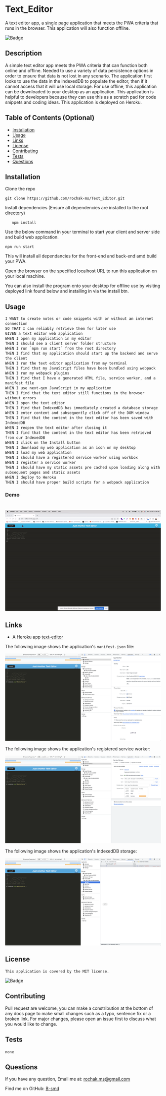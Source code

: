# Text_Editor

A text editor app, a single page application that meets the PWA criteria that runs in the browser. This application will also function offline.

![Badge](https://img.shields.io/badge/License-MIT-blue.svg)

## Description

A simple text editor app meets the PWA criteria that can function both online and offline. Needed to use a variety of data persistence options in order to ensure that data is not lost in any scenario. The application first looks to use the data in the indexedDB to populate the editor, then if it cannot access that it will use local storage. For use offline, this application can be downloaded to your desktop as an application. This application is helpful to developers because they can use this as a scratch pad for code snippets and coding ideas. This application is deployed on Heroku.

## Table of Contents (Optional)

- [Installation](#installation)
- [Usage](#usage)
- [Links](#links)
- [License](#license)
- [Contributing](#contributing)
- [Tests](#tests)
- [Questions](#questions)

## Installation

Clone the repo

    git clone https://github.com/rochak-ms/Text_Editor.git

Install dependencies (Ensure all dependencies are installed to the root directory)

       npm install

Use the below command in your terminal to start your client and server side and build web application.

    npm run start

This will install all dependancies for the front-end and back-end amd build your PWA.

Open the browser on the specified localhost URL to run this application on your local machine.

You can also install the program onto your desktop for offline use by visiting deployed link found below and installing in via the install btn.

## Usage

```AS A developer
I WANT to create notes or code snippets with or without an internet connection
SO THAT I can reliably retrieve them for later use
GIVEN a text editor web application
WHEN I open my application in my editor
THEN I should see a client server folder structure
WHEN I run `npm run start` from the root directory
THEN I find that my application should start up the backend and serve the client
WHEN I run the text editor application from my terminal
THEN I find that my JavaScript files have been bundled using webpack
WHEN I run my webpack plugins
THEN I find that I have a generated HTML file, service worker, and a manifest file
WHEN I use next-gen JavaScript in my application
THEN I find that the text editor still functions in the browser without errors
WHEN I open the text editor
THEN I find that IndexedDB has immediately created a database storage
WHEN I enter content and subsequently click off of the DOM window
THEN I find that the content in the text editor has been saved with IndexedDB
WHEN I reopen the text editor after closing it
THEN I find that the content in the text editor has been retrieved from our IndexedDB
WHEN I click on the Install button
THEN I download my web application as an icon on my desktop
WHEN I load my web application
THEN I should have a registered service worker using workbox
WHEN I register a service worker
THEN I should have my static assets pre cached upon loading along with subsequent pages and static assets
WHEN I deploy to Heroku
THEN I should have proper build scripts for a webpack application
```

### Demo

#

![DEMO](./Assets/Demo.gif)

## Links

- A Heroku app [text-editor](https://text---editor.herokuapp.com/)

The following image shows the application's `manifest.json` file:

![Text-Editor](Assets/1.png)

The following image shows the application's registered service worker:

![Text-Editor](Assets/2.png)

The following image shows the application's IndexedDB storage:

![Text-Editor](Assets/3.png)

## License

    This application is covered by the MIT license.

![Badge](https://img.shields.io/badge/License-MIT-blue.svg)

## Contributing

Pull request are welcome, you can make a constribution at the bottom of any docs page to make small changes such as a typo, sentence fix or a broken link. For major changes, please open an issue first to discuss what you would like to change.

## Tests

`none`

## Questions

If you have any question, Email me at: rochak.ms@gmail.com

Find me on GitHub: [B-smd](https://github.com/rochak-ms)

